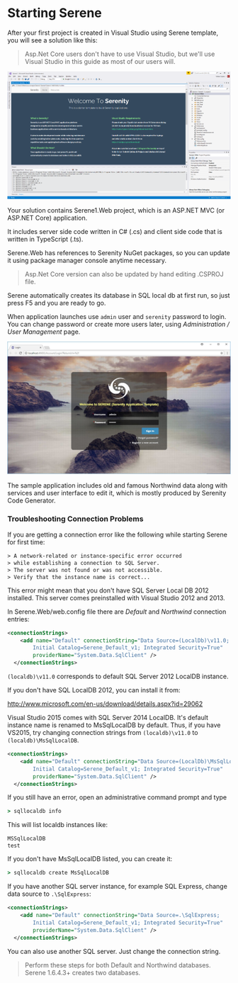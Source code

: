 # Starting Serene

After your first project is created in Visual Studio using Serene template, you will see a solution like this:

> Asp.Net Core users don't have to use Visual Studio, but we'll use Visual Studio in this guide as most of our users will.

![Initial Solution Content](img/serenemvc.png)

Your solution contains Serene1.Web project, which is an ASP.NET MVC (or ASP.NET Core) application. 

It includes server side code written in C# (.cs) and client side code that is written in TypeScript (.ts).

Serene.Web has references to Serenity NuGet packages, so you can update it using package manager console anytime necessary.

> Asp.Net Core version can also be updated by hand editing .CSPROJ file.

Serene automatically creates its database in SQL local db at first run, so just press F5 and you are ready to go.

When application launches use `admin` user and `serenity` password to login. You can change password or create more users later, using *Administration / User Management* page.

![Login Screen](img/serenelogin.jpg)

The sample application includes old and famous Northwind data along with services and user interface to edit it, which is mostly produced by Serenity Code Generator.

### Troubleshooting Connection Problems

If you are getting a connection error like the following while starting Serene for first time:

```
> A network-related or instance-specific error occurred 
> while establishing a connection to SQL Server. 
> The server was not found or was not accessible. 
> Verify that the instance name is correct...
```

This error might mean that you don't have SQL Server Local DB 2012 installed. This server comes preinstalled with Visual Studio 2012 and 2013. 

In Serene.Web/web.config file there are *Default* and *Northwind* connection entries:

```xml
<connectionStrings>
    <add name="Default" connectionString="Data Source=(LocalDb)\v11.0; 
        Initial Catalog=Serene_Default_v1; Integrated Security=True" 
        providerName="System.Data.SqlClient" />
  </connectionStrings>
```

`(localdb)\v11.0` corresponds to default SQL Server 2012 LocalDB instance.

If you don't have SQL LocalDB 2012, you can install it from:

http://www.microsoft.com/en-us/download/details.aspx?id=29062

Visual Studio 2015 comes with SQL Server 2014 LocalDB. It's default instance name is renamed to MsSqlLocalDB by default. Thus, if you have VS2015, try changing connection strings from `(localdb)\v11.0` to `(localdb)\MsSqlLocalDB`.

```xml
<connectionStrings>
    <add name="Default" connectionString="Data Source=(LocalDb)\MsSqlLocalDB; 
        Initial Catalog=Serene_Default_v1; Integrated Security=True" 
        providerName="System.Data.SqlClient" />
  </connectionStrings>
```

If you still have an error, open an administrative command prompt and type

```bat
> sqllocaldb info
```

This will list localdb instances like:

```
MSSqlLocalDB
test
```

If you don't have MsSqlLocalDB listed, you can create it:

```bat
> sqllocaldb create MsSqlLocalDB
```


If you have another SQL server instance, for example SQL Express, change data source to `.\SqlExpress`:


```xml
<connectionStrings>
    <add name="Default" connectionString="Data Source=.\SqlExpress; 
        Initial Catalog=Serene_Default_v1; Integrated Security=True" 
        providerName="System.Data.SqlClient" />
  </connectionStrings>
```


You can also use another SQL server. Just change the connection string.

> Perform these steps for both Default and Northwind databases. Serene 1.6.4.3+ creates two databases.
